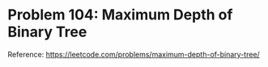 # Problem 104: Maximum Depth of Binary Tree

Reference: https://leetcode.com/problems/maximum-depth-of-binary-tree/